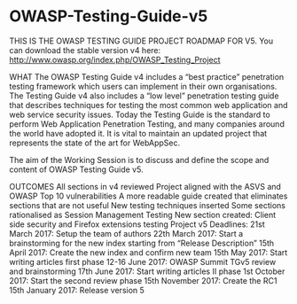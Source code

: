 # OWASP-Testing-Guide-v5

THIS IS THE OWASP TESTING GUIDE PROJECT ROADMAP FOR V5.
You can download the stable version v4 here:
http://www.owasp.org/index.php/OWASP_Testing_Project

WHAT
The OWASP Testing Guide v4 includes a “best practice” penetration testing framework which users can implement in their own organisations. The Testing Guide v4 also includes a “low level” penetration testing guide that describes techniques for testing the most common web application and web service security issues. Today the Testing Guide is the standard to perform Web Application Penetration Testing, and many companies around the world have adopted it. It is vital to maintain an updated project that represents the state of the art for WebAppSec.

The aim of the Working Session is to discuss and define the scope and content of OWASP Testing Guide v5.

OUTCOMES
All sections in v4 reviewed
Project aligned with the ASVS and OWASP Top 10 vulnerabilities
A more readable guide created that eliminates sections that are not useful
New testing techniques inserted
Some sections rationalised as Session Management Testing
New section created: Client side security and Firefox extensions testing
Project v5 Deadlines:
21st March 2017: Setup the team of authors
22th March 2017: Start a brainstorming for the new index starting from “Release Description”
15th April 2017: Create the new index and confirm new team
15th May 2017: Start writing articles first phase
12-16 June 2017: OWASP Summit TGv5 review and brainstorming
17th June 2017: Start writing articles II phase
1st October 2017: Start the second review phase
15th November 2017: Create the RC1
15th January 2017: Release version 5
